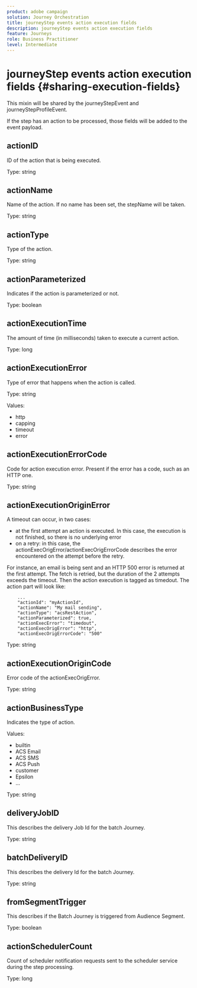 ```yaml
---
product: adobe campaign
solution: Journey Orchestration
title: journeyStep events action execution fields
description: journeyStep events action execution fields
feature: Journeys
role: Business Practitioner
level: Intermediate
---
```


# journeyStep events action execution fields {#sharing-execution-fields}

This mixin will be shared by the journeyStepEvent and journeyStepProfileEvent.

If the step has an action to be processed, those fields will be added to the event payload. 

## actionID

ID of the action that is being executed.

Type: string

## actionName

Name of the action. If no name has been set, the stepName will be taken.

Type: string

## actionType

Type of the action.

Type: string

## actionParameterized

Indicates if the action is parameterized or not.

Type: boolean

## actionExecutionTime

The amount of time (in milliseconds) taken to execute a current action.

Type: long

## actionExecutionError

Type of error that happens when the action is called.

Type: string

Values:
* http
* capping
* timeout
* error

## actionExecutionErrorCode

Code for action execution error. Present if the error has a code, such as an HTTP one. 

Type: string

## actionExecutionOriginError

A timeout can occur, in two cases:

* at the first attempt an action is executed. In this case, the execution is not finished, so there is no underlying error
* on a retry: in this case, the actionExecOrigError/actionExecOrigErrorCode describes the error encountered on the attempt before the retry.

For instance, an email is being sent and an HTTP 500 error is returned at the first attempt. The fetch is retried, but the duration of the 2 attempts exceeds the timeout. Then the action execution is tagged as timedout. The action part will look like:

```
    ...
    "actionId": "myActionId",
    "actionName": "My mail sending",
    "actionType": "acsRestAction",
    "actionParameterized": true,
    "actionExecError": "timedout",
    "actionExecOrigError": "http",
    "actionExecOrigErrorCode": "500"
```

Type: string

## actionExecutionOriginCode

Error code of the actionExecOrigError.

Type: string

## actionBusinessType

Indicates the type of action. 

Values:

* builtin
 * ACS Email
 * ACS SMS
 * ACS Push
* customer
 * Epsilon
 * ...

Type: string

## deliveryJobID

This describes the delivery Job Id for the batch Journey.

Type: string

## batchDeliveryID

This describes the delivery Id for the batch Journey.

Type: string

## fromSegmentTrigger

This describes if the Batch Journey is triggered from Audience Segment.

Type: boolean

## actionSchedulerCount

Count of scheduler notification requests sent to the scheduler service during the step processing.

Type: long
